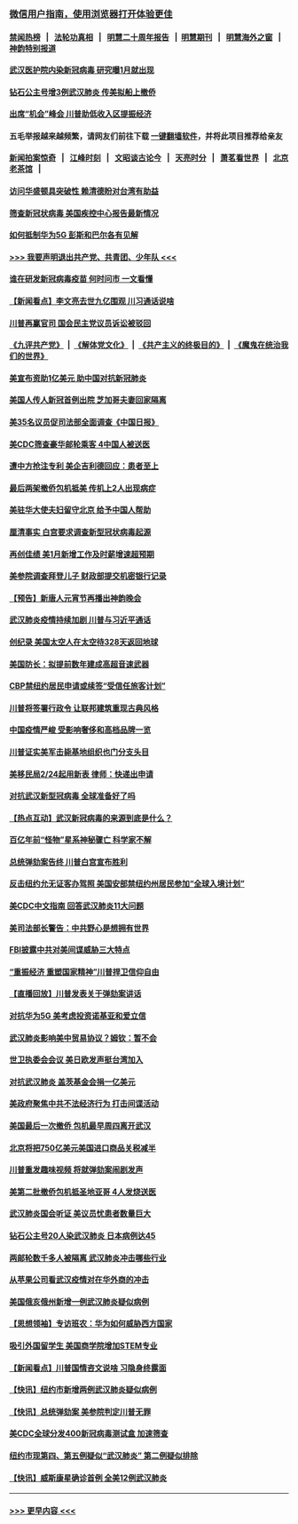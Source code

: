 ### [微信用户指南，使用浏览器打开体验更佳](https://github.com/gfw-breaker/banned-news1/blob/master/indexes/wechat-guide.md?t=0)
#### [禁闻热榜](热点新闻.md?t=0)  &nbsp;&nbsp;|&nbsp;&nbsp; [法轮功真相](https://github.com/gfw-breaker/truth/blob/master/README.md?t=0) &nbsp;&nbsp;|&nbsp;&nbsp; [明慧二十周年报告](https://github.com/gfw-breaker/mh-reports/blob/master/README.md?t=0) &nbsp;&nbsp;|&nbsp;&nbsp;[明慧期刊](https://github.com/gfw-breaker/mh-qikan) &nbsp;&nbsp;|&nbsp;&nbsp; [明慧海外之窗](https://github.com/gfw-breaker/mh-news/blob/master/README.md?t=0) &nbsp;&nbsp;|&nbsp;&nbsp; [神韵特别报道](https://github.com/gfw-breaker/mh-news/blob/master/shenyun.md?t=0)
#### [武汉医护院内染新冠病毒 研究曝1月就出现](../pages/nsc412/n11852928.md?t=02082011) 
#### [钻石公主号增3例武汉肺炎 传美拟船上撤侨](../pages/nsc412/n11853240.md?t=02082011) 
#### [出席“机会”峰会 川普助低收入区提振经济](../pages/nsc412/n11853232.md?t=02082011) 
#### 五毛举报越来越频繁，请网友们前往下载 [一键翻墙软件](https://github.com/gfw-breaker/ssr-accounts)，并将此项目推荐给亲友
#### [新闻拍案惊奇](https://github.com/gfw-breaker/banned-news1/blob/master/pages/link4.md) &nbsp;&nbsp;|&nbsp;&nbsp; [江峰时刻](https://github.com/gfw-breaker/banned-news1/blob/master/pages/link4.md) &nbsp;&nbsp;|&nbsp;&nbsp; [文昭谈古论今](https://github.com/gfw-breaker/banned-news1/blob/master/pages/link4.md) &nbsp;&nbsp;|&nbsp;&nbsp; [天亮时分](https://github.com/gfw-breaker/banned-news1/blob/master/pages/link4.md) &nbsp;&nbsp;|&nbsp;&nbsp; [萧茗看世界](https://github.com/gfw-breaker/banned-news1/blob/master/pages/link4.md) &nbsp;&nbsp;|&nbsp;&nbsp; [北京老茶馆](https://github.com/gfw-breaker/banned-news1/blob/master/pages/link4.md) &nbsp;&nbsp;|&nbsp;&nbsp; 
#### [访问华盛顿具突破性 赖清德盼对台湾有助益](../pages/nsc412/n11853129.md?t=02082011) 
#### [筛查新冠状病毒 美国疾控中心报告最新情况](../pages/nsc412/n11853070.md?t=02082011) 
#### [如何抵制华为5G 彭斯和巴尔各有见解](../pages/nsc412/n11852535.md?t=02082011) 
#### [>>> 我要声明退出共产党、共青团、少年队 <<<](https://github.com/begood0513/goodnews/blob/master/quit/letter.md) 
#### [谁在研发新冠病毒疫苗 何时问市 一文看懂](../pages/nsc412/n11852840.md?t=02082011) 
#### [【新闻看点】李文亮去世九亿围观 川习通话说啥](../pages/nsc412/n11852360.md?t=02082011) 
#### [川普再赢官司 国会民主党议员诉讼被驳回](../pages/nsc412/n11852287.md?t=02082011) 
#### [《九评共产党》](https://github.com/begood0513/9ping.md/blob/master/README.md) &nbsp;|&nbsp; [《解体党文化》](../../../../jtdwh.md/blob/master/README.md)  &nbsp;|&nbsp; [《共产主义的终极目的》](../../../../gczydzjmd.md/blob/master/README.md) &nbsp;|&nbsp; [《魔鬼在统治我们的世界》](../../../../mgztzwmdsj.md/blob/master/README.md) 
#### [美宣布资助1亿美元 助中国对抗新冠肺炎](../pages/nsc412/n11852531.md?t=02082011) 
#### [美国人传人新冠首例出院 芝加哥夫妻回家隔离](../pages/nsc412/n11852452.md?t=02082011) 
#### [美35名议员促司法部全面调查《中国日报》](../pages/nsc412/n11852435.md?t=02082011) 
#### [美CDC筛查豪华邮轮乘客 4中国人被送医](../pages/nsc412/n11852085.md?t=02082011) 
#### [遭中方抢注专利 美企吉利德回应：患者至上](../pages/nsc412/n11852037.md?t=02082011) 
#### [最后两架撤侨包机抵美 传机上2人出现病症](../pages/nsc412/n11852173.md?t=02082011) 
#### [美驻华大使夫妇留守北京 给予中国人帮助](../pages/nsc412/n11852165.md?t=02082011) 
#### [厘清事实 白宫要求调查新型冠状病毒起源](../pages/nsc412/n11852106.md?t=02082011) 
#### [再创佳绩 美1月新增工作及时薪增速超预期](../pages/nsc412/n11852174.md?t=02082011) 
#### [美参院调查拜登儿子 财政部提交机密银行记录](../pages/nsc412/n11851808.md?t=02082011) 
#### [【预告】新唐人元宵节再播出神韵晚会](../pages/nsc412/n11843192.md?t=02082011) 
#### [武汉肺炎疫情持续加剧 川普与习近平通话](../pages/nsc412/n11851613.md?t=02082011) 
#### [创纪录 美国太空人在太空待328天返回地球](../pages/nsc412/n11851266.md?t=02082011) 
#### [美国防长：拟提前数年建成高超音速武器](../pages/nsc412/n11850959.md?t=02082011) 
#### [CBP禁纽约居民申请或续签“受信任旅客计划”](../pages/nsc412/n11850857.md?t=02082011) 
#### [川普将签署行政令 让联邦建筑重现古典风格](../pages/nsc412/n11850654.md?t=02082011) 
#### [中国疫情严峻 受影响奢侈和高档品牌一览](../pages/nsc412/n11850319.md?t=02082011) 
#### [川普证实美军击毙基地组织也门分支头目](../pages/nsc412/n11850383.md?t=02082011) 
#### [美移民局2/24起用新表 律师：快递出申请](../pages/nsc412/n11848220.md?t=02082011) 
#### [对抗武汉新型冠病毒 全球准备好了吗](../pages/nsc412/n11850142.md?t=02082011) 
#### [【热点互动】武汉新冠病毒的来源到底是什么？](../pages/nsc412/n11849749.md?t=02082011) 
#### [百亿年前“怪物”星系神秘骤亡 科学家不解](../pages/nsc412/n11849863.md?t=02082011) 
#### [总统弹劾案告终 川普白宫宣布胜利](../pages/nsc412/n11849985.md?t=02082011) 
#### [反击纽约允无证客办驾照  美国安部禁纽约州居民参加“全球入境计划”](../pages/nsc412/n11849828.md?t=02082011) 
#### [美CDC中文指南 回答武汉肺炎11大问题](../pages/nsc412/n11849703.md?t=02082011) 
#### [美司法部长警告：中共野心是想拥有世界](../pages/nsc412/n11849769.md?t=02082011) 
#### [FBI披露中共对美间谍威胁三大特点](../pages/nsc412/n11849700.md?t=02082011) 
#### [“重振经济 重塑国家精神”川普捍卫信仰自由](../pages/nsc412/n11849641.md?t=02082011) 
#### [【直播回放】川普发表关于弹劾案讲话](../pages/nsc412/n11849472.md?t=02082011) 
#### [对抗华为5G 美考虑投资诺基亚和爱立信](../pages/nsc412/n11849510.md?t=02082011) 
#### [武汉肺炎影响美中贸易协议？姆钦：暂不会](../pages/nsc412/n11849497.md?t=02082011) 
#### [世卫执委会会议 美日欧发声挺台湾加入](../pages/nsc412/n11849433.md?t=02082011) 
#### [对抗武汉肺炎 盖茨基金会捐一亿美元](../pages/nsc412/n11848953.md?t=02082011) 
#### [美政府聚焦中共不法经济行为 打击间谍活动](../pages/nsc412/n11849322.md?t=02082011) 
#### [美国最后一次撤侨 包机最早周四离开武汉](../pages/nsc412/n11849395.md?t=02082011) 
#### [北京将把750亿美元美国进口商品关税减半](../pages/nsc412/n11848896.md?t=02082011) 
#### [川普重发趣味视频 将就弹劾案闹剧发声](../pages/nsc412/n11848715.md?t=02082011) 
#### [美第二批撤侨包机抵圣地亚哥 4人发烧送医](../pages/nsc412/n11847923.md?t=02082011) 
#### [武汉肺炎国会听证 美议员忧患者数量巨大](../pages/nsc412/n11844851.md?t=02082011) 
#### [钻石公主号20人染武汉肺炎 日本病例达45](../pages/nsc412/n11847823.md?t=02082011) 
#### [两邮轮数千多人被隔离 武汉肺炎冲击哪些行业](../pages/nsc412/n11847456.md?t=02082011) 
#### [从苹果公司看武汉疫情对在华外商的冲击](../pages/nsc412/n11847586.md?t=02082011) 
#### [美国俄亥俄州新增一例武汉肺炎疑似病例](../pages/nsc412/n11847714.md?t=02082011) 
#### [【思想领袖】专访班农：华为如何威胁西方国家](../pages/nsc412/n11847306.md?t=02082011) 
#### [吸引外国留学生 美国商学院增加STEM专业](../pages/nsc412/n11847417.md?t=02082011) 
#### [【新闻看点】川普国情咨文说啥 习隐身终露面](../pages/nsc412/n11847016.md?t=02082011) 
#### [【快讯】纽约市新增两例武汉肺炎疑似病例](../pages/nsc412/n11847250.md?t=02082011) 
#### [【快讯】总统弹劾案 美参院判定川普无罪](../pages/nsc412/n11847316.md?t=02082011) 
#### [美CDC全球分发400新冠病毒测试盒 加速筛查](../pages/nsc412/n11847260.md?t=02082011) 
#### [纽约市现第四、第五例疑似“武汉肺炎”   第二例疑似排除](../pages/nsc412/n11847332.md?t=02082011) 
#### [【快讯】威斯康星确诊首例 全美12例武汉肺炎](../pages/nsc412/n11847162.md?t=02082011) 

----
#### [ >>> 更早内容 <<< ](../indexes/nsc412-earlier.md)
